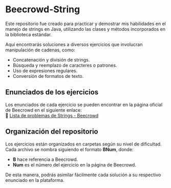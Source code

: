 # Beecrowd-String

Este repositorio fue creado para practicar y demostrar mis habilidades en el manejo de strings en Java, utilizando las clases y métodos incorporados en la biblioteca estándar.  

Aquí encontrarás soluciones a diversos ejercicios que involucran manipulación de cadenas, como:  
- Concatenación y división de strings.
- Búsqueda y reemplazo de caracteres o patrones.
- Uso de expresiones regulares.
- Conversión de formatos de texto.

## Enunciados de los ejercicios  
Los enunciados de cada ejercicio se pueden encontrar en la página oficial de Beecrowd en el siguiente enlace:  
🔗 [Lista de problemas de Strings - Beecrowd](https://judge.beecrowd.com/es/problems/index/3)  

## Organización del repositorio  
Los ejercicios están organizados en carpetas según su nivel de dificultad. Cada archivo se nombra siguiendo el formato **BNum**, donde:  
- **B** hace referencia a Beecrowd.
- **Num** es el número del ejercicio en la página de Beecrowd.

De esta manera, podrás asimilar fácilmente cada solución a su respectivo enunciado en la plataforma.  
